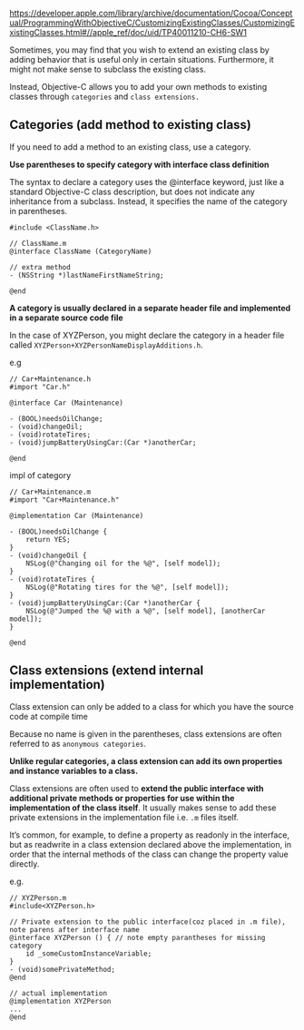 
https://developer.apple.com/library/archive/documentation/Cocoa/Conceptual/ProgrammingWithObjectiveC/CustomizingExistingClasses/CustomizingExistingClasses.html#//apple_ref/doc/uid/TP40011210-CH6-SW1

Sometimes, you may find that you wish to extend an existing class by adding behavior that is useful only in certain situations.
Furthermore, it might not make sense to subclass the existing class.

Instead, Objective-C allows you to add your own methods to existing classes through `categories` and `class extensions.`


## Categories (add method to existing class)

If you need to add a method to an existing class, use a category.

**Use parentheses to specify category with interface class definition**

The syntax to declare a category uses the @interface keyword, just like a standard Objective-C class description, but does not indicate any inheritance from a subclass. Instead, it specifies the name of the category in parentheses.


```objc
#include <ClassName.h>

// ClassName.m
@interface ClassName (CategoryName)

// extra method
- (NSString *)lastNameFirstNameString;

@end
```

**A category is usually declared in a separate header file and implemented in a separate source code file**

In the case of XYZPerson, you might declare the category in a header file called `XYZPerson+XYZPersonNameDisplayAdditions.h`.


e.g

```objc
// Car+Maintenance.h
#import "Car.h"

@interface Car (Maintenance)

- (BOOL)needsOilChange;
- (void)changeOil;
- (void)rotateTires;
- (void)jumpBatteryUsingCar:(Car *)anotherCar;

@end
```
impl of category
```objc
// Car+Maintenance.m
#import "Car+Maintenance.h"

@implementation Car (Maintenance)

- (BOOL)needsOilChange {
    return YES;
}
- (void)changeOil {
    NSLog(@"Changing oil for the %@", [self model]);
}
- (void)rotateTires {
    NSLog(@"Rotating tires for the %@", [self model]);
}
- (void)jumpBatteryUsingCar:(Car *)anotherCar {
    NSLog(@"Jumped the %@ with a %@", [self model], [anotherCar model]);
}

@end
```

## Class extensions (extend internal implementation)

Class extension can only be added to a class for which you have the source code at compile time

Because no name is given in the parentheses, class extensions are often referred to as `anonymous categories`.

**Unlike regular categories, a class extension can add its own properties and instance variables to a class.**

Class extensions are often used to **extend the public interface with additional private methods or properties for use within the implementation of the class itself**. It usually makes sense to add these private extensions in the implementation file i.e. `.m` files itself.

It’s common, for example, to define a property as readonly in the interface, but as readwrite in a class extension declared above the implementation, in order that the internal methods of the class can change the property value directly.


e.g.
```objc
// XYZPerson.m
#include<XYZPerson.h>

// Private extension to the public interface(coz placed in .m file), note parens after interface name
@interface XYZPerson () { // note empty parantheses for missing category
    id _someCustomInstanceVariable; 
}
- (void)somePrivateMethod;
@end

// actual implementation
@implementation XYZPerson
...
@end
```


